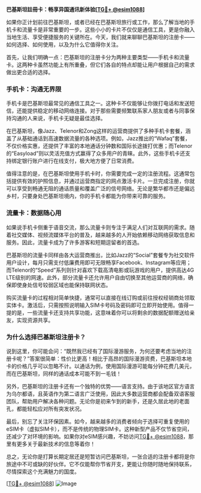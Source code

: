**巴基斯坦註冊卡：畅享异国通讯新体验[[TG💪+ @esim1088](https://t.me/s/esim1088)]**

如果你正计划前往巴基斯坦，或者已经在巴基斯坦旅行或工作，那么了解当地的手机卡和流量卡是非常重要的一步。这些小小的卡片不仅仅是通信工具，更是你融入当地生活、享受便捷服务的关键所在。今天，我们就来聊聊巴基斯坦的注册卡——如何选择、如何使用，以及为什么它值得你关注。

首先，让我们明确一点：巴基斯坦的注册卡分为两种主要类型——手机卡和流量卡。这两种卡虽然功能上有所重叠，但它们各自的特点却能让用户根据自己的需求做出更合适的选择。

### 手机卡：沟通无界限

手机卡是巴基斯坦最常见的通信工具之一。这种卡不仅能够让你拨打电话和发送短信，还能提供稳定的移动网络连接。对于那些需要频繁联系家人朋友或者与同事保持沟通的人来说，手机卡无疑是最佳选择。

在巴基斯坦，像Jazz、Telenor和Zong这样的运营商提供了多种手机卡套餐，涵盖了从基础通话到高速数据流量的各种选项。例如，Jazz推出的“Wafaq”套餐，不仅价格实惠，还提供了丰富的本地通话分钟数和国际长途拨打优惠；而Telenor的“Easyload”则以灵活充值方式赢得了众多用户的青睐。此外，这些手机卡还支持绑定银行账户进行在线支付，极大地方便了日常消费。

值得注意的是，在巴基斯坦使用手机卡时，你需要完成一定的注册流程。这通常包括提供有效的护照信息，并通过运营商指定的网点激活卡片。一旦完成注册，你就可以享受到畅通无阻的通话质量和覆盖广泛的信号网络。无论是繁华都市还是偏远乡村，只要身处巴基斯坦境内，你的手机卡都能为你带来可靠的服务。

### 流量卡：数据随心用

如果说手机卡侧重于语音交流，那么流量卡则专注于满足人们对互联网的需求。随着社交媒体、视频流媒体平台的普及，越来越多的人开始依赖移动网络获取信息和服务。因此，流量卡成为了许多游客和短期逗留者的首选。

巴基斯坦的流量卡同样由各大运营商推出，比如Jazz的“Social”套餐专为社交软件用户设计，每月只需支付低廉费用即可无限畅享Facebook、Instagram等应用；而Telenor的“Speed”系列则针对喜欢下载高清电影或玩游戏的用户，提供高达4G LTE级别的网速。此外，部分流量卡还允许用户自由切换至其他运营商的网络，确保即使身处信号较弱区域也能保持联网状态。

购买流量卡的过程相对简单快捷，通常可以直接在线订购或前往授权经销商处领取实体卡。激活后，只需按照说明输入SIM卡号码及密码即可立即开始使用。值得一提的是，一些流量卡还支持共享功能，这意味着你可以将剩余的数据配额赠送给亲友，实现资源共享。

### 为什么选择巴基斯坦注册卡？

说到这里，你可能会问：“既然我已经有了国际漫游服务，为何还要考虑当地的注册卡呢？”答案很简单：性价比更高！相比于高昂的国际漫游资费，巴基斯坦本地卡的价格几乎可以忽略不计。以通话为例，使用国际漫游可能每分钟花费几美元，而在巴基斯坦，同样的通话成本可能不到一毛钱！

另外，巴基斯坦的注册卡还有一个独特的优势——语言支持。由于该地区官方语言为乌尔都语，且英语作为第二语言广泛使用，因此大多数运营商都会配备双语客服团队，帮助用户解决各种问题。无论你是初来乍到的新手，还是久居此地的老面孔，都能轻松应对所有突发状况。

最后，别忘了关注环保因素。如今，越来越多的消费者倾向于选择可重复使用的eSIM卡（虚拟SIM卡），而不是传统的物理SIM卡。这种新型产品不仅节省空间，还减少了对环境的影响。如果你对eSIM感兴趣，不妨访问[TG💪+ @esim1088](https://t.me/s/esim1088)，那里有更多关于最新技术的信息等着你！

总之，无论你是打算长期定居还是短暂访问巴基斯坦，一张合适的注册卡都将是你旅途中不可或缺的好伙伴。它不仅能帮你节省开支，更能让你随时随地保持联系，尽情探索这个充满魅力的国度。

[[TG💪+ @esim1088](https://t.me/s/esim1088)] 
![Image](https://i.postimg.cc/4NQfJmqS/Snipaste-2025-05-13-00-14-12.png)